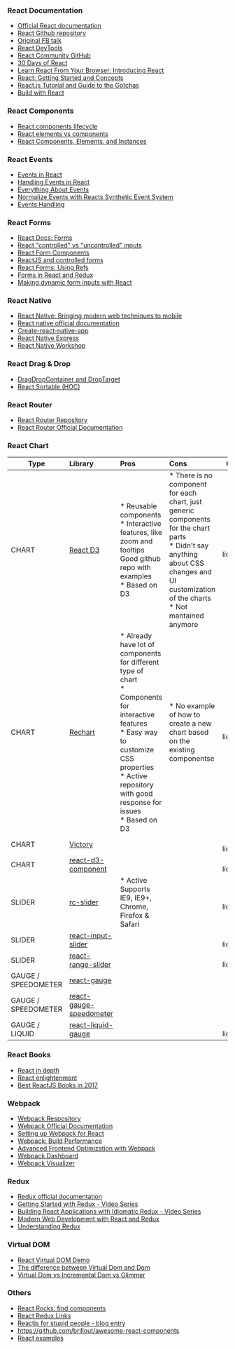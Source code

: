 ### React Documentation
* [Official React documentation](https://facebook.github.io/react/)
* [React Github repository](https://github.com/facebook/react/tree/master/docs)
* [Original FB talk](https://www.youtube.com/watch?v=nYkdrAPrdcw)
* [React DevTools](https://github.com/facebook/react-devtools)
* [React Community GitHub](https://github.com/reactjs)
* [30 Days of React](https://www.fullstackreact.com/30-days-of-react/)
* [Learn React From Your Browser: Introducing React](https://reactarmory.com/guides/learn-react-by-itself)
* [React: Getting Started and Concepts](https://scotch.io/tutorials/learning-react-getting-started-and-concepts)
* [React.js Tutorial and Guide to the Gotchas](https://zapier.com/engineering/react-js-tutorial-guide-gotchas/)
* [Build with React](http://buildwithreact.com/#articles)

### React Components
* [React components lifecycle](http://javascript.tutorialhorizon.com/2014/09/13/execution-sequence-of-a-react-components-lifecycle-methods/)
* [React elements vs components](https://tylermcginnis.com/react-elements-vs-react-components/)
* [React Components, Elements, and Instances](https://facebook.github.io/react/blog/2015/12/18/react-components-elements-and-instances.html)

### React Events
* [Events in React](https://docs.google.com/a/makingsense.com/presentation/d/1wAmH5RrOTcpG3P8YcjO29LdrgigadE3gUrt2nqFo03U/edit?usp=sharing)
* [Handling Events in React](https://appendto.com/2017/01/react-events-101/)
* [Everything About Events](https://reactarmory.com/guides/learn-react-by-itself/inputs-and-events)
* [Normalize Events with Reacts Synthetic Event System](https://egghead.io/lessons/react-react-synthetic-event-system)
* [Events Handling](http://www.react.express/event_handling)

### React Forms
* [React Docs: Forms](https://facebook.github.io/react/docs/forms.html)
* [React "controlled" vs "uncontrolled" inputs](https://gist.github.com/markerikson/d71cfc81687f11609d2559e8daee10cc)
* [React Form Components](http://donavon.js.org/react-forms/)
* [ReactJS and controlled forms](http://leftdevel.com/blog/reactjs-controlled-forms/)
* [React Forms: Using Refs](https://css-tricks.com/react-forms-using-refs/)
* [Forms in React and Redux](http://x-team.com/2016/02/tutorial-forms-in-react-and-redux/)
* [Making dynamic form inputs with React](https://goshakkk.name/array-form-inputs/)

### React Native
* [React Native: Bringing modern web techniques to mobile](https://code.facebook.com/posts/1014532261909640/react-native-bringing-modern-web-techniques-to-mobile/) 
* [React native official documentation](https://code.facebook.com/posts/1014532261909640/react-native-bringing-modern-web-techniques-to-mobile/)
* [Create-react-native-app](https://github.com/react-community/create-react-native-app)
* [React Native Express](http://www.reactnativeexpress.com/)
* [React Native Workshop](https://rangle-io.gitbooks.io/react-native-workshop/content/)

### React Drag & Drop
* [DragDropContainer and DropTarget](https://github.com/peterh32/react-drag-drop-container)
* [React Sortable (HOC)](https://github.com/clauderic/react-sortable-hoc)

### React Router
* [React Router Repository](https://github.com/rackt/react-router)
* [React Router Official Documentation](https://rackt.github.io/react-router/)

### React Chart
| Type        | Library           | Pros  | Cons | Cost | Demo
| ------------- |:------------- |:------------- |:------------- |:-------------:|:-------------:|
| CHART     | [React D3](http://www.reactd3.org/) | * Reusable components<BR>* Interactive features, like zoom and tooltips<BR>Good github repo with examples<BR>* Based on D3 | * There is no component for each chart, just generic components for the chart parts<BR>* Didn't say anything about CSS changes and UI customization of the charts<BR>* Not mantained anymore | MIT license | |
| CHART     | [Rechart](http://recharts.org/) | * Already have lot of components for different type of chart<BR>* Components for interactive features<BR>* Easy way to customize CSS properties<BR>* Active repository with good response for issues<BR>* Based on D3 | * No example of how to create a new chart based on the existing componentse | MIT license | http://recharts.org/#/en-US/examples |
| CHART     | [Victory](https://github.com/FormidableLabs/victory) |  |  | MIT license | http://recharts.org/#/en-US/examples |
| CHART     | [react-d3-component](https://github.com/codesuki/react-d3-components) |  |  | MIT license | http://codesuki.github.io/react-d3-components/example.htmls |
| SLIDER     | [rc-slider](https://github.com/react-component/slider) | * Active Supports IE9, IE9+, Chrome, Firefox & Safari |  | MIT license | http://react-component.github.io/slider/examples/handle.html |
| SLIDER     | [react-input-slider](https://github.com/wangzuo/react-input-slider) |  |  | MIT license | 	https://wangzuo.github.io/react-input-slider/ |
| SLIDER     | [react-range-slider](https://github.com/jpuri/react-range-slider) |  |  | MIT license | 	http://jpuri.github.io/react-range-slider/ |
| GAUGE / SPEEDOMETER     | [react-gauge](https://github.com/jpuri/react-range-slider) |  |  | | https://github.com/michigan-com/react-gauge |
| GAUGE / SPEEDOMETER     | [react-gauge-speedometer](https://github.com/Entali/react-gauge-speedometer) |  |  | | http://entali.github.io/react-gauge-speedometer/ |
| GAUGE / LIQUID     | [react-liquid-gauge](https://github.com/trendmicro-frontend/react-liquid-gauge) |  |  | MIT license  | hhttps://trendmicro-frontend.github.io/react-liquid-gauge/ |

### React Books
* [React in depth](https://www.gitbook.com/book/developmentarc/react-indepth/details)
* [React enlightenment](https://www.reactenlightenment.com/)
* [Best ReactJS Books in 2017](https://reactdom.com/blog/reactjs-books)

### Webpack
* [Webpack Respository](https://github.com/webpack/webpack)
* [Webpack Official Documentation](http://webpack.github.io/docs/what-is-webpack.html)
* [Setting up Webpack for React](https://robots.thoughtbot.com/setting-up-webpack-for-react-and-hot-module-replacement)
* [Webpack: Build Performance](https://github.com/webpack/docs/wiki/build-performance)
* [Advanced Frontend Optimization with Webpack](http://sokra.github.io/slides/frontend-optimize)
* [Webpack Dashboard](https://github.com/FormidableLabs/webpack-dashboard)
* [Webpack Visualizer](https://chrisbateman.github.io/webpack-visualizer/)

### Redux
* [Redux official documentation](http://redux.js.org/index.html)
* [Getting Started with Redux - Video Series](https://egghead.io/series/getting-started-with-redux)
* [Building React Applications with Idiomatic Redux - Video Series](https://egghead.io/series/building-react-applications-with-idiomatic-redux)
* [Modern Web Development with React and Redux](http://blog.isquaredsoftware.com/2017/02/presentation-react-redux-intro/)
* [Understanding Redux](http://www.youhavetolearncomputers.com/blog/2015/9/15/a-conceptual-overview-of-redux-or-how-i-fell-in-love-with-a-javascript-state-container)


### Virtual DOM
* [React Virtual DOM Demo](https://jscomplete.github.io/react-virtual-dom-demo/demo/)
* [The difference between Virtual Dom and Dom](http://reactkungfu.com/2015/10/the-difference-between-virtual-dom-and-dom/)
* [Virtual Dom vs Incremental Dom vs Glimmer](https://auth0.com/blog/face-off-virtual-dom-vs-incremental-dom-vs-glimmer/)

### Others
* [React Rocks: find components](https://react.rocks/)
* [React Redux Links](https://github.com/markerikson/react-redux-links)
* [Reactjs for stupid people - blog entry](http://blog.andrewray.me/reactjs-for-stupid-people/)
* https://github.com/brillout/awesome-react-components
* [React examples](http://www.reactexamples.com/)
